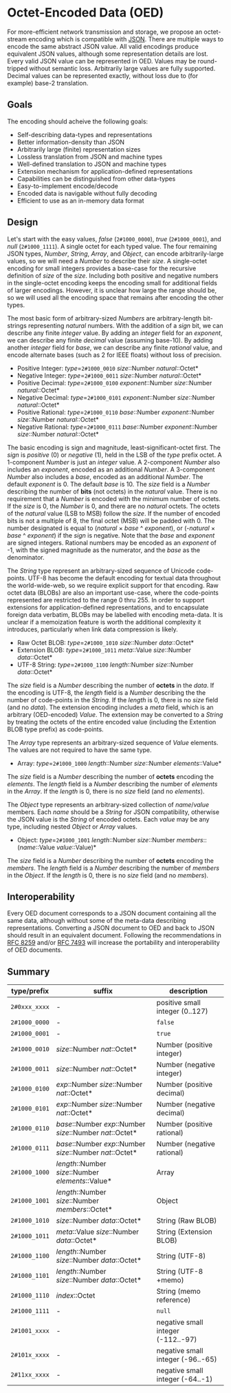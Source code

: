 # Octet-Encoded Data (OED)

For more-efficient network transmission and storage,
we propose an octet-stream encoding
which is compatible with [JSON](http://www.ecma-international.org/publications/files/ECMA-ST/ECMA-404.pdf).
There are multiple ways to encode the same abstract JSON value.
All valid encodings produce equivalent JSON values,
although some representation details are lost.
Every valid JSON value can be represented in OED.
Values may be round-tripped without semantic loss.
Arbitrarily large values are fully supported.
Decimal values can be represented exactly,
without loss due to (for example) base-2 translation.

## Goals

The encoding should acheive the following goals:

  * Self-describing data-types and representations
  * Better information-density than JSON
  * Arbitrarily large (finite) representation sizes
  * Lossless translation from JSON and machine types
  * Well-defined translation to JSON and machine types
  * Extension mechanism for application-defined representations
  * Capabilities can be distinguished from other data-types
  * Easy-to-implement encode/decode
  * Encoded data is navigable without fully decoding
  * Efficient to use as an in-memory data format

## Design

Let's start with the easy values,
_false_ (`2#1000_0000`),
_true_ (`2#1000_0001`),
and _null_ (`2#1000_1111`).
A single octet for each typed value.
The four remaining JSON types,
_Number_, _String_, _Array_, and _Object_,
can encode arbitrarily-large values,
so we will need a _Number_ to describe their _size_.
A single-octet encoding for small integers
provides a base-case for the recursive definition
of _size_ of the _size_.
Including both positive and negative numbers
in the single-octet encoding
keeps the encoding small
for additional fields of larger encodings.
However, it is unclear how large the range should be,
so we will used all the encoding space that remains
after encoding the other types.

The most basic form of arbitrary-sized _Numbers_
are arbitrary-length bit-strings
representing _natural_ numbers.
With the addition of a _sign_ bit,
we can describe any finite _integer_ value.
By adding an _integer_ field for an _exponent_,
we can describe any finite _decimal_ value (assuming base-10).
By adding another _integer_ field for _base_,
we can describe any finite _rational_ value,
and encode alternate bases (such as 2 for IEEE floats)
without loss of precision.

  * Positive Integer: _type_=`2#1000_0010` _size_::Number _natural_::Octet\*
  * Negative Integer: _type_=`2#1000_0011` _size_::Number _natural_::Octet\*
  * Positive Decimal: _type_=`2#1000_0100` _exponent_::Number _size_::Number _natural_::Octet\*
  * Negative Decimal: _type_=`2#1000_0101` _exponent_::Number _size_::Number _natural_::Octet\*
  * Positive Rational: _type_=`2#1000_0110` _base_::Number _exponent_::Number _size_::Number _natural_::Octet\*
  * Negative Rational: _type_=`2#1000_0111` _base_::Number _exponent_::Number _size_::Number _natural_::Octet\*

The basic encoding is sign and magnitude,
least-significant-octet first.
The _sign_ is _positive_ (0) or _negative_ (1),
held in the LSB of the _type_ prefix octet.
A 1-component _Number_ is just an _integer_ value.
A 2-component _Number_ also includes an _exponent_,
encoded as an additional _Number_.
A 3-component _Number_ also includes a _base_,
encoded as an additional _Number_.
The default _exponent_ is 0.
The default _base_ is 10.
The _size_ field is a _Number_ describing
the number of **bits** (not octets) in the _natural_ value.
There is no requirement that a _Number_ is encoded with the minimum number of octets.
If the _size_ is 0, the _Number_ is 0,
and there are no _natural_ octets.
The octets of the _natural_ value (LSB to MSB) follow the _size_.
If the number of encoded bits is not a multiple of 8,
the final octet (MSB) will be padded with 0.
The number designated is equal to (_natural_ × _base_ ^ _exponent_),
or (-_natural_ × _base_ ^ _exponent_) if the _sign_ is negative.
Note that the _base_ and _exponent_ are signed integers.
Rational numbers may be encoded as an _exponent_ of -1,
with the signed magnitude as the numerator, and the _base_ as the denominator.

The _String_ type represent an arbitrary-sized sequence of Unicode code-points.
UTF-8 has become the default encoding for textual data throughout the world-wide-web,
so we require explicit support for that encoding.
Raw octet data (BLOBs) are also an important use-case,
where the code-points represented are restricted to the range 0 thru 255.
In order to support extensions for application-defined representations,
and to encapsulate foreign data verbatim,
BLOBs may be labelled with encoding meta-data.
It is unclear if a memoization feature
is worth the additional complexity it introduces,
particularly when link data compression is likely.

  * Raw Octet BLOB: _type_=`2#1000_1010` _size_::Number _data_::Octet\*
  * Extension BLOB: _type_=`2#1000_1011` _meta_::Value _size_::Number _data_::Octet\*
  * UTF-8 String: _type_=`2#1000_1100` _length_::Number _size_::Number _data_::Octet\*

The _size_ field is a _Number_ describing
the number of **octets** in the _data_.
If the encoding is UTF-8,
the _length_ field is a _Number_ describing the
the number of code-points in the _String_.
If the _length_ is 0, there is no _size_ field (and no _data_).
The extension encoding includes a _meta_ field,
which is an arbitrary (OED-encoded) _Value_.
The extension may be converted to a _String_
by treating the octets of the entire encoded value
(including the Extention BLOB type prefix) as code-points.

The _Array_ type represents an arbitrary-sized sequence of _Value_ elements.
The values are not required to have the same type.

  * Array: _type_=`2#1000_1000` _length_::Number _size_::Number _elements_::Value\*

The _size_ field is a _Number_ describing
the number of **octets** encoding the _elements_.
The _length_ field is a _Number_ describing
the number of _elements_ in the _Array_.
If the _length_ is 0, there is no _size_ field (and no _elements_).

The _Object_ type represents an arbitrary-sized collection of _name_/_value_ members.
Each _name_ should be a _String_ for JSON compatibility,
otherwise the JSON value is the _String_ of encoded octets.
Each _value_ may be any type,
including nested _Object_ or _Array_ values.

  * Object: _type_=`2#1000_1001` _length_::Number _size_::Number _members_::(_name_::Value _value_::Value)\*

The _size_ field is a _Number_ describing
the number of **octets** encoding the _members_.
The _length_ field is a _Number_ describing
the number of _members_ in the _Object_.
If the _length_ is 0, there is no _size_ field (and no _members_).

## Interoperability

Every OED document corresponds to a JSON document
containing all the same data,
although without some of the meta-data describing representations.
Converting a JSON document to OED and back to JSON
should result in an equivalent document.
Following the recommendations in [RFC 8259](https://www.rfc-editor.org/rfc/rfc8259)
and/or [RFC 7493](https://datatracker.ietf.org/doc/html/rfc7493)
will increase the portability and interoperability of OED documents.

## Summary

type/prefix   | suffix                                                     | description
--------------|------------------------------------------------------------|--------------
`2#0xxx_xxxx` | -                                                          | positive small integer (0..127)
`2#1000_0000` | -                                                          | `false`
`2#1000_0001` | -                                                          | `true`
`2#1000_0010` | _size_::Number _nat_::Octet\*                              | Number (positive integer)
`2#1000_0011` | _size_::Number _nat_::Octet\*                              | Number (negative integer)
`2#1000_0100` | _exp_::Number _size_::Number _nat_::Octet\*                | Number (positive decimal)
`2#1000_0101` | _exp_::Number _size_::Number _nat_::Octet\*                | Number (negative decimal)
`2#1000_0110` | _base_::Number _exp_::Number _size_::Number _nat_::Octet\* | Number (positive rational)
`2#1000_0111` | _base_::Number _exp_::Number _size_::Number _nat_::Octet\* | Number (negative rational)
`2#1000_1000` | _length_::Number _size_::Number _elements_::Value\*        | Array
`2#1000_1001` | _length_::Number _size_::Number _members_::Octet\*         | Object
`2#1000_1010` | _size_::Number _data_::Octet\*                             | String (Raw BLOB)
`2#1000_1011` | _meta_::Value _size_::Number _data_::Octet\*               | String (Extension BLOB)
`2#1000_1100` | _length_::Number _size_::Number _data_::Octet\*            | String (UTF-8)
`2#1000_1101` | _length_::Number _size_::Number _data_::Octet\*            | String (UTF-8 +memo)
`2#1000_1110` | _index_::Octet                                             | String (memo reference)
`2#1000_1111` | -                                                          | `null`
`2#1001_xxxx` | -                                                          | negative small integer (-112..-97)
`2#101x_xxxx` | -                                                          | negative small integer (-96..-65)
`2#11xx_xxxx` | -                                                          | negative small integer (-64..-1)
